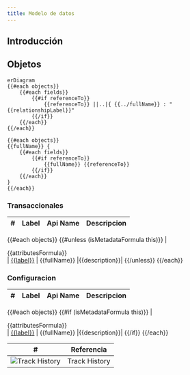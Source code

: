 ```yaml
---
title: Modelo de datos
---
```


## Introducción

<!-- START autogenerated-objects -->

## Objetos

```mermaid
erDiagram
{{#each objects}}
    {{#each fields}}
        {{#if referenceTo}}
            {{referenceTo}} ||..|{ {{../fullName}} : "{{relationshipLabel}}"
        {{/if}}
    {{/each}}
{{/each}}

{{#each objects}}
{{fullName}} {
    {{#each fields}}
        {{#if referenceTo}}
            {{fullName}} {{referenceTo}}
        {{/if}}
    {{/each}}
}
{{/each}}

```

### Transaccionales

| #   | Label | Api Name | Descripcion |
| --- | ----- | -------- | ----------- |

{{#each objects}}
{{#unless (isMetadataFormula this)}}
| <div class="icons">{{attributesFormula}}</div> | [{{label}}](/docs/diccionarios/objects/{{fullName}}) | {{fullName}} |{{description}}|
{{/unless}}
{{/each}}

### Configuracion

| #   | Label | Api Name | Descripcion |
| --- | ----- | -------- | ----------- |

{{#each objects}}
{{#if (isMetadataFormula this)}}
| <div class="icons">{{attributesFormula}}</div> | [{{label}}](/docs/diccionarios/objects/{{fullName}}) | {{fullName}} |{{description}}|
{{/if}}
{{/each}}

| #                                                              | Referencia    |
| -------------------------------------------------------------- | ------------- |
| <div class="icons">![Track History](/img/tracker_60.png)</div> | Track History |

<!-- END autogenerated-objects -->
